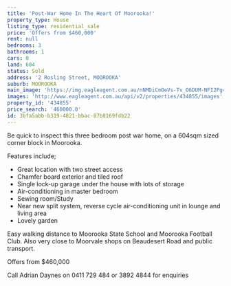 ```yaml
---
title: 'Post-War Home In The Heart Of Moorooka!'
property_type: House
listing_type: residential_sale
price: 'Offers from $460,000'
rent: null
bedrooms: 3
bathrooms: 1
cars: 0
land: 604
status: Sold
address: '2 Rosling Street, MOOROOKA'
suburb: MOOROOKA
main_image: 'https://img.eagleagent.com.au/nNMDiCmOeVs-Tv_O6DUM-NFI2Pg=/1280x854/smart/https://s3-us-west-2.amazonaws.com/eagleagent-orig/images/6818363/104372000-image-M.jpg'
images: 'http://www.eagleagent.com.au/api/v2/properties/434855/images'
property_id: '434855'
price_search: '460000.0'
id: 3bfa5abb-b319-4821-bbac-87b8169fdb22
---
```

Be quick to inspect this three bedroom post war home, on a 604sqm sized corner block in Moorooka.

Features include;

  -  Great location with two street access
  -  Chamfer board exterior and tiled roof
  -  Single lock-up garage under the house with lots of storage
  -  Air-conditioning in master bedroom
  -  Sewing room/Study
  -  Near new split system, reverse cycle air-conditioning unit in lounge and living area
  -  Lovely garden

Easy walking distance to Moorooka State School and Moorooka Football Club.
Also very close to Moorvale shops on Beaudesert Road and public transport.

Offers from $460,000

Call Adrian Daynes on 0411 729 484 or 3892 4844 for enquiries